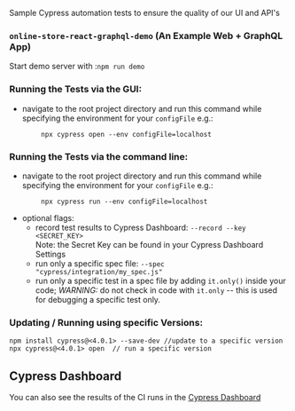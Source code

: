 Sample Cypress automation tests to ensure the quality of our UI and API's
### `online-store-react-graphql-demo` (An Example Web + GraphQL App) 

Start demo server with :`npm run demo`


### Running the Tests via the GUI:

* navigate to the root project directory and run this command while specifying the environment for your `configFile` e.g.:
```
        npx cypress open --env configFile=localhost
```

### Running the Tests via the command line:

* navigate to the root project directory and run this command while specifying the environment for your `configFile` e.g.:
```
        npx cypress run --env configFile=localhost
```
* optional flags:
     * record test results to Cypress Dashboard: `--record --key <SECRET_KEY>` 
          <br>Note: the Secret Key can be found in your Cypress Dashboard Settings
    * run only a specific spec file: `--spec "cypress/integration/my_spec.js"`
    * run only a specific test in a spec file by adding `it.only()` inside your code; *WARNING:* do not check in code
    with `it.only` -- this is used for debugging a specific test only.

### Updating / Running using specific Versions:
```
npm install cypress@<4.0.1> --save-dev //update to a specific version
npx cypress@<4.0.1> open  // run a specific version
```

## Cypress Dashboard

You can also see the results of the  CI runs in the [Cypress Dashboard](https://dashboard.cypress.io/projects/gxf8ak/runs)
